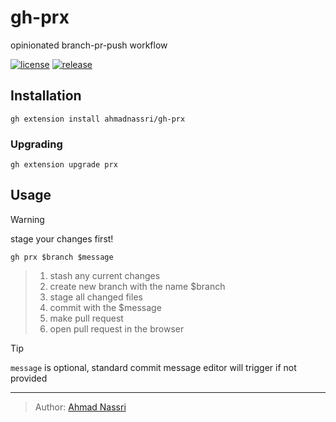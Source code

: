 # gh-prx

opinionated branch-pr-push workflow

[![license][license-img]][license-url]
[![release][release-img]][release-url]

## Installation

``` shell
gh extension install ahmadnassri/gh-prx
```

### Upgrading

``` shell
gh extension upgrade prx
```

## Usage

> [!WARNING]
> stage your changes first!

``` shell
gh prx $branch $message
```

> 1.  stash any current changes
> 2.  create new branch with the name \$branch
> 3.  stage all changed files
> 4.  commit with the \$message
> 5.  make pull request
> 6.  open pull request in the browser

> [!TIP]
> `message` is optional, standard commit message editor will trigger if not provided

---

> Author: [Ahmad Nassri](https://www.ahmadnassri.com/)

[license-url]: LICENSE
[license-img]: https://badgen.net/github/license/ahmadnassri/gh-prx
[release-url]: https://github.com/ahmadnassri/gh-prx/releases
[release-img]: https://badgen.net/github/release/ahmadnassri/gh-prx
